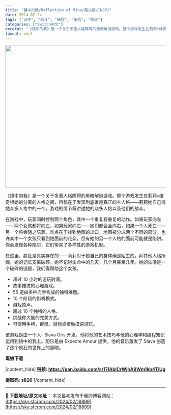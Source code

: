 ```yaml
---
title: "镜中的我/Reflection of Mine/英文版/[NSP]"
date: 2024-02-24
tags: ["动作", "战斗", "编程", "街机", "解谜"]
categories: ["Switch中文"]
excerpt: "《镜中的我》是一个关于多重人格障碍的黑暗解谜游戏。整个游戏发生在莉莉•维奇根她的分离的人格之间，目标在于发现到底谁是真正的主人格——莉莉她自己或她众多人格中的一个。游戏的情节将讲述她的众多人格以及他们的战斗。 在游戏中，玩家同时控制两个角色，其中一个重复将重复的动作。如果玩家向左——两个女孩都将向左&hellip;"
layout: post
---
```


<img class="aligncenter size-full wp-image-68501" src="https://sky.sfcrom.com/wp-content/uploads/2024/02/2024082807445378.webp" alt="" width="806" height="446" />

《镜中的我》是一个关于多重人格障碍的黑暗解谜游戏。整个游戏发生在莉莉•维奇根她的分离的人格之间，目标在于发现到底谁是真正的主人格——莉莉她自己或她众多人格中的一个。游戏的情节将讲述她的众多人格以及他们的战斗。

在游戏中，玩家同时控制两个角色，其中一个重复将重复的动作。如果玩家向左——两个女孩都将向左，如果玩家向右——她们都会会向右，如果一个人死亡——另一个将会随之陪葬。难点在于找到地图的出口，地图被分成两个不同的部分。也许其中一个女孩只看到她面前的花朵，但有她的另一个人格的面前可能就是陷阱。你会发现各种陷阱，它们带来了多样性的游戏机制。

在这里，疯狂是真实存在的——莉莉对于她自己的身体确是陌生的。拜其他人格所赐，她的记忆支离破碎。她不记得生命中的几天，几个月甚至几年。她的生活是一个破碎的谜题，我们得帮助这个女孩。

- 超过 10 小时的游玩时间。
- 故事推进的心理游戏。
- 55 道由多种力学构成的独特难题。
- 10 个阶段的街机模式。
- 游戏原声。
- 超过 10 个独特的人格。
- 挑战你大脑的完美方式。
- 可使用手柄，键盘，鼠标或者触摸来游玩。

该游戏是由一个人– Slava Gris 开发，他将他的艺术技巧与他的心理学和编程知识运用到镜中的我上。配乐是由 Expecte Amour 提供，他的音乐激发了 Slava 创造了这个疯狂的世界上的黑暗。

<strong>毒娘下载</strong>

[content_hide]
<strong>链接: </strong><strong>https://pan.baidu.com/s/17IAbICrWjhA9Wm1kb4TiUg</strong>

<strong>提取码: s826</strong>
[/content_hide]

---
📖 **下载地址/原文地址：** 本文最初发布于我的博客网站：[https://sky.sfcrom.com/2024/02/18899](https://sky.sfcrom.com/2024/02/18899)
